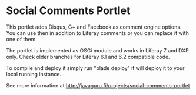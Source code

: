 Social Comments Portlet
=======================

This portlet adds Disqus, G+ and Facebook as comment engine options. You can use then in addition to Liferay comments or you can replace it with one of them.

The portlet is implemented as OSGi module and works in Liferay 7 and DXP only. Check older branches for Liferay 6.1 and 6.2 compatible code.

To compile and deploy it simply run "blade deploy" it will deploy it to your local running instance.  

See more information at http://javaguru.fi/projects/social-comments-portlet